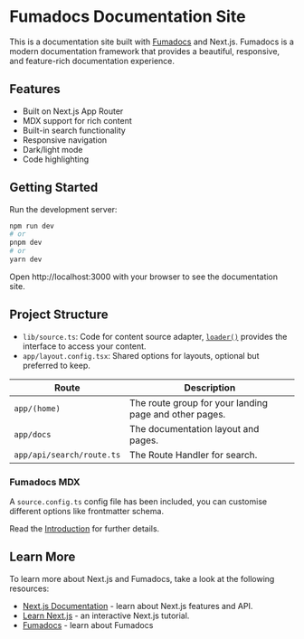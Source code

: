 # Fumadocs Documentation Site

This is a documentation site built with [Fumadocs](https://fumadocs.dev/) and Next.js. Fumadocs is a modern documentation framework that provides a beautiful, responsive, and feature-rich documentation experience.

## Features

- Built on Next.js App Router
- MDX support for rich content
- Built-in search functionality
- Responsive navigation
- Dark/light mode
- Code highlighting

## Getting Started

Run the development server:

```bash
npm run dev
# or
pnpm dev
# or
yarn dev
```

Open http://localhost:3000 with your browser to see the documentation site.

## Project Structure

- `lib/source.ts`: Code for content source adapter, [`loader()`](https://fumadocs.dev/docs/headless/source-api) provides the interface to access your content.
- `app/layout.config.tsx`: Shared options for layouts, optional but preferred to keep.

| Route                     | Description                                            |
| ------------------------- | ------------------------------------------------------ |
| `app/(home)`              | The route group for your landing page and other pages. |
| `app/docs`                | The documentation layout and pages.                    |
| `app/api/search/route.ts` | The Route Handler for search.                          |

### Fumadocs MDX

A `source.config.ts` config file has been included, you can customise different options like frontmatter schema.

Read the [Introduction](https://fumadocs.dev/docs/mdx) for further details.

## Learn More

To learn more about Next.js and Fumadocs, take a look at the following
resources:

- [Next.js Documentation](https://nextjs.org/docs) - learn about Next.js
  features and API.
- [Learn Next.js](https://nextjs.org/learn) - an interactive Next.js tutorial.
- [Fumadocs](https://fumadocs.vercel.app) - learn about Fumadocs
